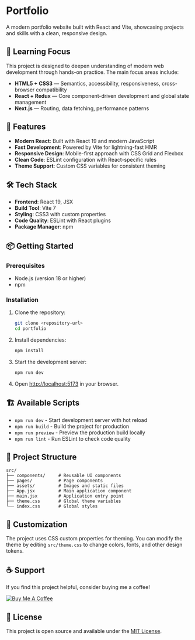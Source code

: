 # Portfolio

A modern portfolio website built with React and Vite, showcasing projects and skills with a clean, responsive design.

## 🎯 Learning Focus

This project is designed to deepen understanding of modern web development through hands-on practice. The main focus areas include:

- **HTML5 + CSS3** — Semantics, accessibility, responsiveness, cross-browser compatibility
- **React + Redux** — Core component-driven development and global state management
- **Next.js** — Routing, data fetching, performance patterns

## 🚀 Features

- **Modern React**: Built with React 19 and modern JavaScript
- **Fast Development**: Powered by Vite for lightning-fast HMR
- **Responsive Design**: Mobile-first approach with CSS Grid and Flexbox
- **Clean Code**: ESLint configuration with React-specific rules
- **Theme Support**: Custom CSS variables for consistent theming

## 🛠️ Tech Stack

- **Frontend**: React 19, JSX
- **Build Tool**: Vite 7
- **Styling**: CSS3 with custom properties
- **Code Quality**: ESLint with React plugins
- **Package Manager**: npm

## 📦 Getting Started

### Prerequisites

- Node.js (version 18 or higher)
- npm

### Installation

1. Clone the repository:
   ```bash
   git clone <repository-url>
   cd portfolio
   ```

2. Install dependencies:
   ```bash
   npm install
   ```

3. Start the development server:
   ```bash
   npm run dev
   ```

4. Open [http://localhost:5173](http://localhost:5173) in your browser.

## 🏗️ Available Scripts

- `npm run dev` - Start development server with hot reload
- `npm run build` - Build the project for production
- `npm run preview` - Preview the production build locally
- `npm run lint` - Run ESLint to check code quality

## 📁 Project Structure

```
src/
├── components/     # Reusable UI components
├── pages/          # Page components
├── assets/         # Images and static files
├── App.jsx         # Main application component
├── main.jsx        # Application entry point
├── theme.css       # Global theme variables
└── index.css       # Global styles
```

## 🎨 Customization

The project uses CSS custom properties for theming. You can modify the theme by editing `src/theme.css` to change colors, fonts, and other design tokens.

## ☕ Support

If you find this project helpful, consider buying me a coffee!

[![Buy Me A Coffee](https://www.buymeacoffee.com/assets/img/custom_images/orange_img.png)](https://buymeacoffee.com/juanmpmaceh)

## 📝 License

This project is open source and available under the [MIT License](./LICENSE).
